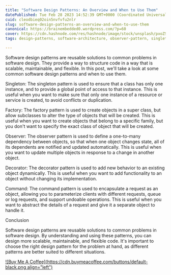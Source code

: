 ```yaml
---
title: "Software Design Patterns: An Overview and When to Use Them"
datePublished: Tue Feb 28 2023 14:52:39 GMT+0000 (Coordinated Universal Time)
cuid: cleodbieq02oin5nvfvfu2nlr
slug: software-design-patterns-an-overview-and-when-to-use-them
canonical: https://brainembedded0.wordpress.com/?p=60
cover: https://cdn.hashnode.com/res/hashnode/image/stock/unsplash/pxoZSTdAzeU/upload/4176bf23513d704bf5cf6982112d7aed.jpeg
tags: design-patterns, software-architecture, observer-pattern, singleton-design-pattern, factory-design-pattern

---
```


Software design patterns are reusable solutions to common problems in software design. They provide a way to structure code in a way that is scalable, maintainable, and flexible. In this post, we'll take a look at some common software design patterns and when to use them.

Singleton: The singleton pattern is used to ensure that a class has only one instance, and to provide a global point of access to that instance. This is useful when you want to make sure that only one instance of a resource or service is created, to avoid conflicts or duplication.

Factory: The factory pattern is used to create objects in a super class, but allow subclasses to alter the type of objects that will be created. This is useful when you want to create objects that belong to a specific family, but you don't want to specify the exact class of object that will be created.

Observer: The observer pattern is used to define a one-to-many dependency between objects, so that when one object changes state, all of its dependents are notified and updated automatically. This is useful when you want to update multiple objects in response to a change in another object.

Decorator: The decorator pattern is used to add new behavior to an existing object dynamically. This is useful when you want to add functionality to an object without changing its implementation.

Command: The command pattern is used to encapsulate a request as an object, allowing you to parameterize clients with different requests, queue or log requests, and support undoable operations. This is useful when you want to abstract the details of a request and give it a separate object to handle it.

Conclusion

Software design patterns are reusable solutions to common problems in software design. By understanding and using these patterns, you can design more scalable, maintainable, and flexible code. It's important to choose the right design pattern for the problem at hand, as different patterns are better suited to different situations.

[![Buy Me A Coffee](https://cdn.buymeacoffee.com/buttons/default-black.png align="left")](https://www.buymeacoffee.com/yelk11)